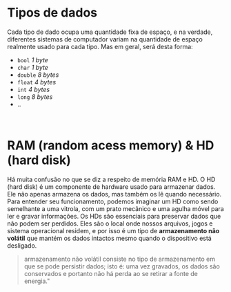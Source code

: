 # Tipos de dados 
Cada tipo de dado ocupa uma quantidade fixa de espaço, e na verdade, diferentes sistemas de computador variam na quantidade de espaço realmente usado para cada tipo. Mas em geral, será desta forma:
- `bool`    _1 byte_
- `char`    _1 byte_
- `double`  _8 bytes_
- `float`   _4 bytes_
- `int`     _4 bytes_
- `long`    _8 bytes_
- ..

</br>

# RAM (random acess memory) & HD (hard disk) 
Há muita confusão no que se diz a respeito de memória RAM e HD. 
O HD (hard disk) é um componente de hardware usado para armazenar dados. Ele não apenas armazena os dados, mas também os lê quando necessário. Para entender seu funcionamento, podemos imaginar um HD como sendo semelhante a uma vitrola, com um prato mecânico e uma agulha móvel para ler e gravar informações.
Os HDs são essenciais para preservar dados que não podem ser perdidos. Eles são o local onde nossos arquivos, jogos e sistema operacional residem, e por isso é um tipo de __armazenamento não volátil__ que mantém os dados intactos mesmo quando o dispositivo está desligado.
>  armazenamento não volátil consiste no tipo de armazenamento em que se pode persistir dados; isto é: uma vez gravados, os dados são conservados e portanto não há perda ao se retirar a fonte de energia."
